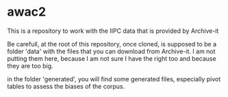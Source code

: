 # awac2

This is a repository to work with the IIPC data that is provided by Archive-it

Be carefull, at the root of this repository, once cloned, is supposed to be a folder 'data' with the files that you can download from Archive-it. I am not putting them here, because I am not sure I have the right too and because they are too big.

in the folder 'generated', you will find some generated files, especially pivot tables to assess the biases of the corpus.
